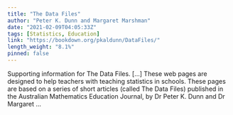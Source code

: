 ```yaml
---
title: "The Data Files"
author: "Peter K. Dunn and Margaret Marshman"
date: "2021-02-09T04:05:33Z"
tags: [Statistics, Education]
link: "https://bookdown.org/pkaldunn/DataFiles/"
length_weight: "8.1%"
pinned: false
---
```


Supporting information for The Data Files. [...] These web pages are designed to help teachers with teaching statistics in schools. These pages are based on a series of short articles
(called The Data Files)
published in the
Australian Mathematics Education Journal,
by
Dr Peter K. Dunn
and
Dr Margaret ...
